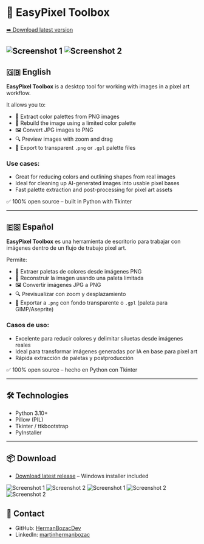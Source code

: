 # 🧩 EasyPixel Toolbox

[➡️ Download latest version](https://github.com/HermanBozacDev/EasyPixelToolbox/releases/latest)

![Screenshot 1](assets/1.PNG)
![Screenshot 2](assets/8.PNG)
---

## 🇬🇧 English

**EasyPixel Toolbox** is a desktop tool for working with images in a pixel art workflow.

It allows you to:
- 🎨 Extract color palettes from PNG images
- 🧩 Rebuild the image using a limited color palette
- 🖼️ Convert JPG images to PNG
- 🔍 Preview images with zoom and drag
- 📁 Export to transparent `.png` or `.gpl` palette files

### Use cases:
- Great for reducing colors and outlining shapes from real images
- Ideal for cleaning up AI-generated images into usable pixel bases
- Fast palette extraction and post-processing for pixel art assets

✅ 100% open source – built in Python with Tkinter

---

## 🇪🇸 Español

**EasyPixel Toolbox** es una herramienta de escritorio para trabajar con imágenes dentro de un flujo de trabajo pixel art.

Permite:
- 🎨 Extraer paletas de colores desde imágenes PNG
- 🧩 Reconstruir la imagen usando una paleta limitada
- 🖼️ Convertir imágenes JPG a PNG
- 🔍 Previsualizar con zoom y desplazamiento
- 📁 Exportar a `.png` con fondo transparente o `.gpl` (paleta para GIMP/Aseprite)

### Casos de uso:
- Excelente para reducir colores y delimitar siluetas desde imágenes reales
- Ideal para transformar imágenes generadas por IA en base para pixel art
- Rápida extracción de paletas y postproducción

✅ 100% open source – hecho en Python con Tkinter

---

## 🛠️ Technologies
- Python 3.10+
- Pillow (PIL)
- Tkinter / ttkbootstrap
- PyInstaller

---

## 📦 Download
- [Download latest release](https://github.com/HermanBozacDev/EasyPixelToolbox/releases/latest) – Windows installer included


![Screenshot 1](assets/1.PNG)
![Screenshot 2](assets/3.PNG)
![Screenshot 1](assets/4.PNG)
![Screenshot 2](assets/5.PNG)
![Screenshot 2](assets/9.PNG)

## 🙋 Contact
- GitHub: [HermanBozacDev](https://github.com/HermanBozacDev)
- LinkedIn: [martinhermanbozac](https://www.linkedin.com/in/martinhermanbozac/)
